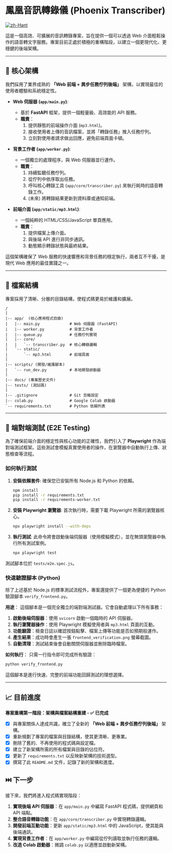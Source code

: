 # 鳳凰音訊轉錄儀 (Phoenix Transcriber)

[![zh-Hant](https://img.shields.io/badge/language-繁體中文-blue.svg)](README.md)

這是一個高效、可擴展的音訊轉錄專案，旨在提供一個可以透過 Web 介面輕鬆操作的語音轉文字服務。專案目前正處於積極的重構階段，以建立一個更現代化、更穩健的後端架構。

---

## 🚀 核心架構

我們採用了業界成熟的 **「Web 前端 + 異步任務佇列後端」** 架構，以實現最佳的使用者體驗和系統穩定性。

*   **Web 伺服器 (`app/main.py`)**:
    *   基於 **FastAPI** 框架，提供一個輕量級、高效能的 API 服務。
    *   **職責**：
        1.  提供靜態的前端操作介面 (`mp3.html`)。
        2.  接收使用者上傳的音訊檔案，並將「轉錄任務」推入任務佇列。
        3.  立刻對使用者請求做出回應，避免前端頁面卡頓。

*   **背景工作者 (`app/worker.py`)**:
    *   一個獨立的處理程序，與 Web 伺服器並行運作。
    *   **職責**：
        1.  持續監聽任務佇列。
        2.  從佇列中依序取出任務。
        3.  呼叫核心轉錄工具 (`app/core/transcriber.py`) 來執行耗時的語音轉錄工作。
        4.  (未來) 將轉錄結果更新到資料庫或通知前端。

*   **前端介面 (`app/static/mp3.html`)**:
    *   一個純粹的 HTML/CSS/JavaScript 單頁應用。
    *   **職責**：
        1.  提供檔案上傳介面。
        2.  與後端 API 進行非同步通訊。
        3.  動態顯示轉錄狀態與最終結果。

這個架構確保了 Web 服務的快速響應和背景任務的穩定執行，兩者互不干擾，是現代 Web 應用的最佳實踐之一。

---

## 📁 檔案結構

專案採用了清晰、分層的目錄結構，使程式碼更易於維護和擴展。

```
/
|
|-- app/  (核心應用程式目錄)
|   |-- main.py             # Web 伺服器 (FastAPI)
|   |-- worker.py           # 背景工作者
|   |-- queue.py            # 任務佇列實現
|   |-- core/
|   |   `-- transcriber.py  # 核心轉錄邏輯
|   `-- static/
|       `-- mp3.html        # 前端頁面
|
|-- scripts/ (開發/維護腳本)
|   `-- run_dev.py          # 本地開發啟動器
|
|-- docs/ (專案歷史文件)
|-- tests/ (測試碼)
|
|-- .gitignore              # Git 忽略設定
|-- colab.py                # Google Colab 啟動器
`-- requirements.txt        # Python 依賴列表
```

---

## 🧪 端對端測試 (E2E Testing)

為了確保前端介面的穩定性與核心功能的正確性，我們引入了 **Playwright** 作為端對端測試框架。這些測試會模擬真實使用者的操作，在瀏覽器中自動執行上傳、狀態檢查等流程。

### 如何執行測試

1.  **安裝依賴套件**:
    確保您已安裝所有 Node.js 和 Python 的依賴。
    ```bash
    npm install
    pip install -r requirements.txt
    pip install -r requirements-worker.txt
    ```

2.  **安裝 Playwright 瀏覽器**:
    首次執行時，需要下載 Playwright 所需的瀏覽器核心。
    ```bash
    npx playwright install --with-deps
    ```

3.  **執行測試**:
    此命令將會啟動後端伺服器（使用模擬模式），並在無頭瀏覽器中執行所有測試案例。
    ```bash
    npx playwright test
    ```

測試腳本位於 `tests/e2e.spec.js`。

### 快速驗證腳本 (Python)

除了上述基於 Node.js 的標準測試流程外，專案還提供了一個更為便捷的 Python 驗證腳本 `verify_frontend.py`。

**用途**：
這個腳本是一個完全獨立的端對端測試器。它會自動處理以下所有事務：
1.  **啟動後端伺服器**：使用 `uvicorn` 啟動一個臨時的 API 伺服器。
2.  **執行瀏覽器操作**：使用 Playwright 模擬使用者與 `mp3.html` 頁面的互動。
3.  **功能驗證**：檢查日誌以確認按鈕點擊、檔案上傳等功能是否如預期般運作。
4.  **產生結果**：成功時會產生一張 `frontend_verification.png` 螢幕截圖。
5.  **自動清理**：測試結束後會自動關閉伺服器並刪除臨時檔案。

**如何執行**：
只需一行指令即可完成所有驗證：
```bash
python verify_frontend.py
```
這個腳本是進行快速、完整的前端功能回歸測試的理想選擇。

---

## 📈 目前進度

**專案重構第一階段：架構與檔案結構重建 - ✅ 已完成**

*   [x] 與專案關係人達成共識，確立了全新的 **「Web 前端 + 異步任務佇列後端」** 架構。
*   [x] 重新規劃了專案的檔案與目錄結構，使其更清晰、更專業。
*   [x] 刪除了舊的、不再使用的程式碼與設定檔。
*   [x] 建立了新架構所需的所有檔案與目錄的佔位符。
*   [x] 更新了 `requirements.txt` 以反映新架構的技術選型。
*   [x] 撰寫了此 `README.md` 文件，記錄了新的架構和進度。

## ⏭️ 下一步

接下來，我們將進入程式碼實現階段：

1.  **實現後端 API 伺服器**：在 `app/main.py` 中編寫 FastAPI 程式碼，提供網頁和 API 端點。
2.  **整合語音轉錄功能**：在 `app/core/transcriber.py` 中實現轉錄邏輯。
3.  **開發前端互動功能**：更新 `app/static/mp3.html` 中的 JavaScript，使其能與後端通訊。
4.  **實現背景工作者**：在 `app/worker.py` 中編寫從佇列讀取並執行任務的邏輯。
5.  **改造 Colab 啟動器**：微調 `colab.py` 以適應並啟動新架構。
